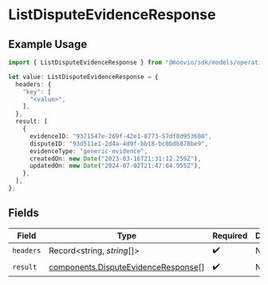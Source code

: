 # ListDisputeEvidenceResponse

## Example Usage

```typescript
import { ListDisputeEvidenceResponse } from "@moovio/sdk/models/operations";

let value: ListDisputeEvidenceResponse = {
  headers: {
    "key": [
      "<value>",
    ],
  },
  result: [
    {
      evidenceID: "9371547e-269f-42e1-8773-57df8d953680",
      disputeID: "93d511e1-2d4a-4d9f-bb18-bc0bdb878be9",
      evidenceType: "generic-evidence",
      createdOn: new Date("2023-03-16T21:31:12.259Z"),
      updatedOn: new Date("2024-07-02T21:47:04.955Z"),
    },
  ],
};
```

## Fields

| Field                                                                                      | Type                                                                                       | Required                                                                                   | Description                                                                                |
| ------------------------------------------------------------------------------------------ | ------------------------------------------------------------------------------------------ | ------------------------------------------------------------------------------------------ | ------------------------------------------------------------------------------------------ |
| `headers`                                                                                  | Record<string, *string*[]>                                                                 | :heavy_check_mark:                                                                         | N/A                                                                                        |
| `result`                                                                                   | [components.DisputeEvidenceResponse](../../models/components/disputeevidenceresponse.md)[] | :heavy_check_mark:                                                                         | N/A                                                                                        |